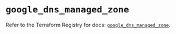 # `google_dns_managed_zone`

Refer to the Terraform Registry for docs: [`google_dns_managed_zone`](https://registry.terraform.io/providers/hashicorp/google/6.34.0/docs/resources/dns_managed_zone).
